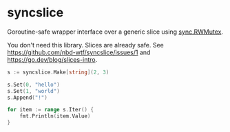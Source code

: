# syncslice

Goroutine-safe wrapper interface over a generic slice using [sync.RWMutex](https://pkg.go.dev/sync#RWMutex).

You don't need this library. Slices are already safe. See https://github.com/nbd-wtf/syncslice/issues/1 and https://go.dev/blog/slices-intro.

```go
s := syncslice.Make[string](2, 3)

s.Set(0, "hello")
s.Set(1, "world")
s.Append("!")

for item := range s.Iter() {
    fmt.Println(item.Value)
}
```
